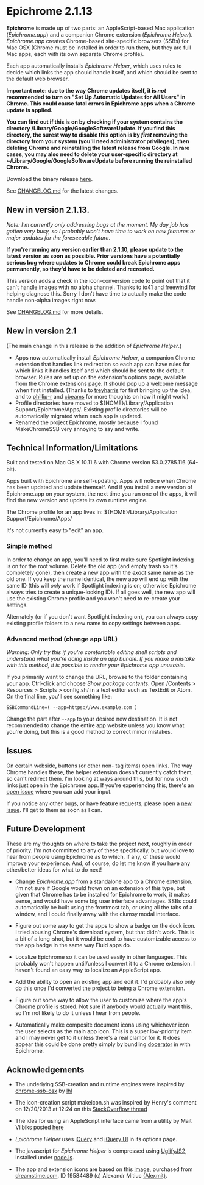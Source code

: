 # Epichrome 2.1.13

**Epichrome** is made up of two parts: an AppleScript-based Mac application (*Epichrome.app*) and a companion Chrome extension (*Epichrome Helper*). *Epichrome.app* creates Chrome-based site-specific browsers (SSBs) for Mac OSX (Chrome must be installed in order to run them, but they are full Mac apps, each with its own separate Chrome profile).

Each app automatically installs *Epichrome Helper*, which uses rules to decide which links the app should handle itself, and which should be sent to the default web browser.

**Important note: due to the way Chrome updates itself, it is *not* recommended to turn on "Set Up Automatic Updates for All Users" in Chrome. This could cause fatal errors in Epichrome apps when a Chrome update is applied.**

**You can find out if this is on by checking if your system contains the directory /Library/Google/GoogleSoftwareUpdate. If you find this directory, the surest way to disable this option is by *first* removing the directory from your system (you'll need administrator privileges), then deleting Chrome and reinstalling the latest release from Google. In rare cases, you may also need to delete your user-specific directory at ~/Library/Google/GoogleSoftwareUpdate before running the reinstalled Chrome.**

Download the binary release [here](https://github.com/dmarmor/epichrome/releases "Download").

See [CHANGELOG.md](https://github.com/dmarmor/epichrome/blob/master/app/CHANGELOG.md "CHANGELOG") for the latest changes.


## New in version 2.1.13.

*Note: I'm currently only addressing bugs at the moment. My day job has gotten very busy, so I probably won't have time to work on new features or major updates for the foreseeable future.*

**If you're running any version earlier than 2.1.10, please update to the latest version as soon as possible. Prior versions have a potentially serious bug where updates to Chrome could break Epichrome apps permanently, so they'd have to be deleted and recreated.**

This version adds a check in the icon-conversion code to point out that it can't handle images with no alpha channel. Thanks to [io41](https://github.com/io41 "io41") and [freewind](https://github.com/freewind "freewind") for helping diagnose this. Sorry I don't have time to actually make the code handle non-alpha images right now.

See [CHANGELOG.md](https://github.com/dmarmor/epichrome/blob/master/app/CHANGELOG.md "CHANGELOG") for more details.


## New in version 2.1

(The main change in this release is the addition of *Epichrome Helper*.)

- Apps now automatically install *Epichrome Helper*, a companion Chrome extension that handles link redirection so each app can have rules for which links it handles itself and which should be sent to the default browser. Rules are set up on the extension's options page, available from the Chrome extensions page. It should pop up a welcome message when first installed. (Thanks to [treyharris](https://github.com/treyharris "treyharris") for first bringing up the idea, and to [phillip-r](https://github.com/phillip-r "phillip-r") and [cbeams](https://github.com/cbeams "cbeams") for more thoughts on how it might work.)
- Profile directories have moved to ${HOME}/Library/Application Support/Epichrome/Apps/<app-id>. Existing profile directories will be automatically migrated when each app is updated.
- Renamed the project Epichrome, mostly because I found MakeChromeSSB very annoying to say and write.


## Technical Information/Limitations

Built and tested on Mac OS X 10.11.6 with Chrome version 53.0.2785.116 (64-bit).

Apps built with Epichrome are self-updating. Apps will notice when Chrome has been updated and update themself. And if you install a new version of Epichrome.app on your system, the next time you run one of the apps, it will find the new version and update its own runtime engine.

The Chrome profile for an app lives in: ${HOME}/Library/Application Support/Epichrome/Apps/<app-id>

It's not currently easy to "edit" an app.

### Simple method

In order to change an app, you'll need to first make sure Spotlight indexing is on for the root volume. Delete the old app (and empty trash so it's completely gone), then create a new app with the *exact* same name as the old one. If you keep the name identical, the new app will end up with the same ID (this will *only* work if Spotlight indexing is on; otherwise Epichrome always tries to create a unique-looking ID). If all goes well, the new app will use the existing Chrome profile and you won't need to re-create your settings.

Alternately (or if you don't want Spotlight indexing on), you can always copy existing profile folders to a new name to copy settings between apps.

### Advanced method (change app URL)

*Warning: Only try this if you're comfortable editing shell scripts and understand what you're doing inside an app bundle. If you make a mistake with this method, it is possible to render your Epichrome app unusable.*

If you primarily want to change the URL, browse to the folder containing your app. Ctrl-click and choose *Show package contents*. Open /Contents > Resources > Scripts > config.sh/ in a text editor such as TextEdit or Atom. On the final line, you'll see something like:

```shell
SSBCommandLine=( --app=https://www.example.com )
```

Change the part after `--app` to your desired new destination. It is not recommended to change the entire app website unless you know what you're doing, but this is a good method to correct minor mistakes.

## Issues

On certain webside, buttons (or other non-<A> tag items) open links. The way Chrome handles these, the helper extension doesn't currently catch them, so can't redirect them. I'm looking at ways around this, but for now such links just open in the Epichrome app. If you're experiencing this, there's an [open issue](https://github.com/dmarmor/epichrome/issues/27 "Gmail shortcut links aren't delegated #27") where you can add your input.

If you notice any other bugs, or have feature requests, please open a [new issue](https://github.com/dmarmor/osx-chrome-ssb-gui/issues/new "New Issue"). I'll get to them as soon as I can.


## Future Development

These are my thoughts on where to take the project next, roughly in order of priority. I'm not committed to any of these specifically, but would love to hear from people using Epichrome as to which, if any, of these would improve your experience. And, of course, do let me know if you have any other/better ideas for what to do next!

- Change *Epichrome.app* from a standalone app to a Chrome extension. I'm not sure if Google would frown on an extension of this type, but given that Chrome has to be installed for Epichrome to work, it makes sense, and would have some big user interface advantages. SSBs could automatically be built using the frontmost tab, or using all the tabs of a window, and I could finally away with the clumsy modal interface.

- Figure out some way to get the apps to show a badge on the dock icon. I tried abusing Chrome's download system, but that didn't work. This is a bit of a long-shot, but it would be cool to have customizable access to the app badge in the same way Fluid apps do.

- Localize Epichrome so it can be used easily in other languages. This probably won't happen until/unless I convert it to a Chrome extension. I haven't found an easy way to localize an AppleScript app.

- Add the ability to open an existing app and edit it. I'd probably also only do this once I'd converted the project to being a Chrome extension.

- Figure out some way to allow the user to customize where the app's Chrome profile is stored. Not sure if anybody would actually want this, so I'm not likely to do it unless I hear from people.

- Automatically make composite document icons using whichever icon the user selects as the main app icon. This is a super low-priority item and I may never get to it unless there's a real clamor for it. It does appear this could be done pretty simply by bundling [docerator](https://code.google.com/p/docerator/ "Docerator") in with Epichrome.


## Acknowledgements

- The underlying SSB-creation and runtime engines were inspired by [chrome-ssb-osx](https://github.com/lhl/chrome-ssb-osx "chrome-ssb-osx") by [lhl](https://github.com/lhl "lhl")

- The icon-creation script makeicon.sh was inspired by Henry's comment on 12/20/2013 at 12:24 on this [StackOverflow thread](http://stackoverflow.com/questions/12306223/how-to-manually-create-icns-files-using-iconutil "StackOverflow thread")

- The idea for using an AppleScript interface came from a utility by Mait Vilbiks posted [here](https://www.lessannoyingcrm.com/blog/2011/01/240/Updates+to+Mac+Chrome+application+shortcuts+and+the+iOS+fullscreen+webapp+generator "Mait Vilbiks utility")

- *Epichrome Helper* uses [jQuery](https://jquery.com/ "jQuery") and [jQuery UI](http://jqueryui.com/ "jQuery UI") in its options page.

- The javascript for *Epichrome Helper* is compressed using [UglifyJS2](https://github.com/mishoo/UglifyJS2 "UglifyJS2"), installed under [node.js](https://nodejs.org/ "node.js").

- The app and extension icons are based on this [image](http://www.dreamstime.com/royalty-free-stock-images-abstract-chrome-ball-image19584489 "Abstract Chrome Ball Photo"), purchased from [dreamstime.com](http://www.dreamstime.com/#res11199095 "dreamstime.com"). ID 19584489 (c) Alexandr Mitiuc [(Alexmit)](http://www.dreamstime.com/alexmit_info#res11199095 "Alexmit").
